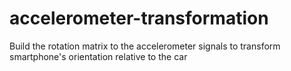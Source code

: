 # accelerometer-transformation
Build the rotation matrix to the accelerometer signals to transform smartphone's orientation relative to the car
